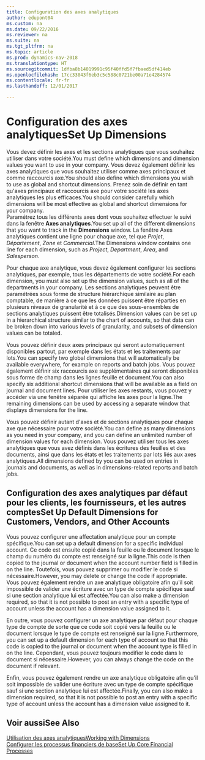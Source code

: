 ```yaml
---
title: Configuration des axes analytiques
author: edupont04
ms.custom: na
ms.date: 09/22/2016
ms.reviewer: na
ms.suite: na
ms.tgt_pltfrm: na
ms.topic: article
ms.prod: dynamics-nav-2018
ms.translationtype: HT
ms.sourcegitcommit: 1dfba8b14019991c95f40ffd5f7fbaed5df414eb
ms.openlocfilehash: 17cc33043f6eb3c5c588c0721be00a71e4284574
ms.contentlocale: fr-fr
ms.lasthandoff: 12/01/2017

---
```


# <a name="set-up-dimensions"></a><span data-ttu-id="1abb9-102">Configuration des axes analytiques</span><span class="sxs-lookup"><span data-stu-id="1abb9-102">Set Up Dimensions</span></span>
<span data-ttu-id="1abb9-103">Vous devez définir les axes et les sections analytiques que vous souhaitez utiliser dans votre société.</span><span class="sxs-lookup"><span data-stu-id="1abb9-103">You must define which dimensions and dimension values you want to use in your company.</span></span> <span data-ttu-id="1abb9-104">Vous devez également définir les axes analytiques que vous souhaitez utiliser comme axes principaux et comme raccourcis axe.</span><span class="sxs-lookup"><span data-stu-id="1abb9-104">You should also define which dimensions you wish to use as global and shortcut dimensions.</span></span> <span data-ttu-id="1abb9-105">Prenez soin de définir en tant qu'axes principaux et raccourcis axe pour votre société les axes analytiques les plus efficaces.</span><span class="sxs-lookup"><span data-stu-id="1abb9-105">You should consider carefully which dimensions will be most effective as global and shortcut dimensions for your company.</span></span>  
<span data-ttu-id="1abb9-106">Paramétrez tous les différents axes dont vous souhaitez effectuer le suivi dans la fenêtre **Axes analytiques**.</span><span class="sxs-lookup"><span data-stu-id="1abb9-106">You set up all of the different dimensions that you want to track in the **Dimensions** window.</span></span> <span data-ttu-id="1abb9-107">La fenêtre Axes analytiques contient une ligne pour chaque axe, tel que *Projet*, *Département*, *Zone* et *Commercial*.</span><span class="sxs-lookup"><span data-stu-id="1abb9-107">The Dimensions window contains one line for each dimension, such as *Project*, *Department*, *Area*, and *Salesperson*.</span></span>  

<span data-ttu-id="1abb9-108">Pour chaque axe analytique, vous devez également configurer les sections analytiques, par exemple, tous les départements de votre société.</span><span class="sxs-lookup"><span data-stu-id="1abb9-108">For each dimension, you must also set up the dimension values, such as all of the departments in your company.</span></span> <span data-ttu-id="1abb9-109">Les sections analytiques peuvent être paramétrées sous forme de structure hiérarchique similaire au plan comptable, de manière à ce que les données puissent être réparties en plusieurs niveaux de granularité et à ce que des sous-ensembles de sections analytiques puissent être totalisés.</span><span class="sxs-lookup"><span data-stu-id="1abb9-109">Dimension values can be set up in a hierarchical structure similar to the chart of accounts, so that data can be broken down into various levels of granularity, and subsets of dimension values can be totaled.</span></span>  

<span data-ttu-id="1abb9-110">Vous pouvez définir deux axes principaux qui seront automatiquement disponibles partout, par exemple dans les états et les traitements par lots.</span><span class="sxs-lookup"><span data-stu-id="1abb9-110">You can specify two global dimensions that will automatically be available everywhere, for example on reports and batch jobs.</span></span> <span data-ttu-id="1abb9-111">Vous pouvez également définir six raccourcis axe supplémentaires qui seront disponibles sous forme de champ dans les lignes feuille et document.</span><span class="sxs-lookup"><span data-stu-id="1abb9-111">You can also specify six additional shortcut dimensions that will be available as a field on journal and document lines.</span></span> <span data-ttu-id="1abb9-112">Pour utiliser les axes restants, vous pouvez y accéder via une fenêtre séparée qui affiche les axes pour la ligne.</span><span class="sxs-lookup"><span data-stu-id="1abb9-112">The remaining dimensions can be used by accessing a separate window that displays dimensions for the line.</span></span>  

<span data-ttu-id="1abb9-113">Vous pouvez définir autant d'axes et de sections analytiques pour chaque axe que nécessaire pour votre société.</span><span class="sxs-lookup"><span data-stu-id="1abb9-113">You can define as many dimensions as you need in your company, and you can define an unlimited number of dimension values for each dimension.</span></span> <span data-ttu-id="1abb9-114">Vous pouvez utiliser tous les axes analytiques que vous avez définis dans les écritures des feuilles et des documents, ainsi que dans les états et les traitements par lots liés aux axes analytiques.</span><span class="sxs-lookup"><span data-stu-id="1abb9-114">All dimensions defined by you can be used on entries in journals and documents, as well as in dimensions-related reports and batch jobs.</span></span>  

## <a name="set-up-default-dimensions-for-customers-vendors-and-other-accounts"></a><span data-ttu-id="1abb9-115">Configuration des axes analytiques par défaut pour les clients, les fournisseurs, et les autres comptes</span><span class="sxs-lookup"><span data-stu-id="1abb9-115">Set Up Default Dimensions for Customers, Vendors, and Other Accounts</span></span>
<span data-ttu-id="1abb9-116">Vous pouvez configurer une affectation analytique pour un compte spécifique.</span><span class="sxs-lookup"><span data-stu-id="1abb9-116">You can set up a default dimension for a specific individual account.</span></span> <span data-ttu-id="1abb9-117">Ce code est ensuite copié dans la feuille ou le document lorsque le champ du numéro du compte est renseigné sur la ligne.</span><span class="sxs-lookup"><span data-stu-id="1abb9-117">This code is then copied to the journal or document when the account number field is filled in on the line.</span></span> <span data-ttu-id="1abb9-118">Toutefois, vous pouvez supprimer ou modifier le code si nécessaire.</span><span class="sxs-lookup"><span data-stu-id="1abb9-118">However, you may delete or change the code if appropriate.</span></span> <span data-ttu-id="1abb9-119">Vous pouvez également rendre un axe analytique obligatoire afin qu'il soit impossible de valider une écriture avec un type de compte spécifique sauf si une section analytique lui est affectée.</span><span class="sxs-lookup"><span data-stu-id="1abb9-119">You can also make a dimension required, so that it is not possible to post an entry with a specific type of account unless the account has a dimension value assigned to it.</span></span>  

<span data-ttu-id="1abb9-120">En outre, vous pouvez configurer un axe analytique par défaut pour chaque type de compte de sorte que ce code soit copié vers la feuille ou le document lorsque le type de compte est renseigné sur la ligne.</span><span class="sxs-lookup"><span data-stu-id="1abb9-120">Furthermore, you can set up a default dimension for each type of account so that this code is copied to the journal or document when the account type is filled in on the line.</span></span> <span data-ttu-id="1abb9-121">Cependant, vous pouvez toujours modifier le code dans le document si nécessaire.</span><span class="sxs-lookup"><span data-stu-id="1abb9-121">However, you can always change the code on the document if relevant.</span></span>  

<span data-ttu-id="1abb9-122">Enfin, vous pouvez également rendre un axe analytique obligatoire afin qu'il soit impossible de valider une écriture avec un type de compte spécifique sauf si une section analytique lui est affectée.</span><span class="sxs-lookup"><span data-stu-id="1abb9-122">Finally, you can also make a dimension required, so that it is not possible to post an entry with a specific type of account unless the account has a dimension value assigned to it.</span></span>

## <a name="see-also"></a><span data-ttu-id="1abb9-123">Voir aussi</span><span class="sxs-lookup"><span data-stu-id="1abb9-123">See Also</span></span>
[<span data-ttu-id="1abb9-124">Utilisation des axes analytiques</span><span class="sxs-lookup"><span data-stu-id="1abb9-124">Working with Dimensions</span></span>](finance-dimensions.md)  
[<span data-ttu-id="1abb9-125">Configurer les processus financiers de base</span><span class="sxs-lookup"><span data-stu-id="1abb9-125">Set Up Core Financial Processes</span></span>](finance-setup-finance.md)

